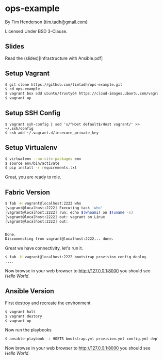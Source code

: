 # ops-example

By Tim Henderson (tim.tadh@gmail.com)

Licensed Under BSD 3-Clause.

## Slides

Read the (slides)[Infrastructure with Ansible.pdf]

## Setup Vagrant

```bash
$ git clone https://github.com/timtadh/ops-example.git
$ cd ops-example
$ vagrant box add ubuntu/trusty64 https://cloud-images.ubuntu.com/vagrant/trusty/current/trusty-server-cloudimg-amd64-vagrant-disk1.box
$ vagrant up
```

## Setup SSH Config

```
$ vagrant ssh-config | sed 's/^Host default$/Host vagrant/' >> ~/.ssh/config
$ ssh-add ~/.vagrant.d/insecure_private_key
```

## Setup Virtualenv

```bash
$ virtualenv --no-site-packages env
$ source env/bin/activate
$ pip install -r requirements.txt
```

Great, you are ready to role.

## Fabric Version

```bash
$ fab -H vagrant@localhost:2222 who
[vagrant@localhost:2222] Executing task 'who'
[vagrant@localhost:2222] run: echo $(whoami) on $(uname -s)
[vagrant@localhost:2222] out: vagrant on Linux
[vagrant@localhost:2222] out: 


Done.
Disconnecting from vagrant@localhost:2222... done.
```

Great we have connectivity, let's run it.

```bash
$ fab -H vagrant@localhost:2222 bootstrap provision config deploy
....
```

Now browse in your web browser to <http://127.0.0.1:8000> you should see *Hello World*.

## Ansible Version

First destroy and recreate the environment

```bash
$ vagrant halt
$ vagrant destory
$ vagrant up
```

Now run the playbooks

```bash
$ ansible-playbook -i HOSTS bootstrap.yml provision.yml config.yml deploy.yml
```

Now browse in your web browser to <http://127.0.0.1:8000> you should see *Hello World*.

